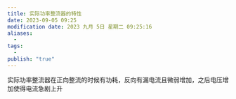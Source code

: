 ```yaml
---
title: 实际功率整流器的特性
date: 2023-09-05 09:25
modification date: 2023 九月 5日 星期二 09:25:16
aliases:
  - 
tags:
  - 
publish: "true"
---
```


实际功率整流器在正向整流的时候有功耗，反向有漏电流且微弱增加，之后电压增加使得电流急剧上升
